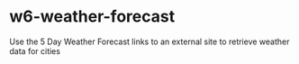 # w6-weather-forecast
Use the 5 Day Weather Forecast links to an external site to retrieve weather data for cities
